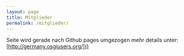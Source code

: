 ```yaml
---
layout: page
title: Mitglieder
permalink: /mitglieder/
---
```


Seite wird gerade nach Github pages umgezogen mehr details unter:
[http://germany.osgiusers.org/]()

